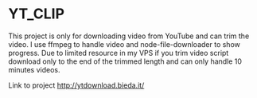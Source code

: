 # YT_CLIP

This project is only for downloading video from YouTube and can trim the video. I use ffmpeg to handle video and node-file-downloader to show progress. 
Due to limited resource in my VPS if you trim video script download only to the end of the trimmed length and can only handle 10 minutes videos.

Link to project  http://ytdownload.bieda.it/
